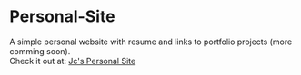 # Personal-Site
A simple personal website with resume and links to portfolio projects (more comming soon).<br>
Check it out at: <a href="https://jayseecode.github.io/Personal-Site/" target="_blank"> Jc's Personal Site <a/>

